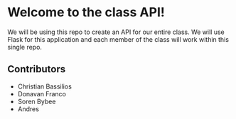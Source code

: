 # Welcome to the class API!

We will be using this repo to create an API for our entire class. We will use Flask for this application and each member of the class will work within this single repo.


## Contributors

* Christian Bassilios
* Donavan Franco
* Soren Bybee
* Andres
